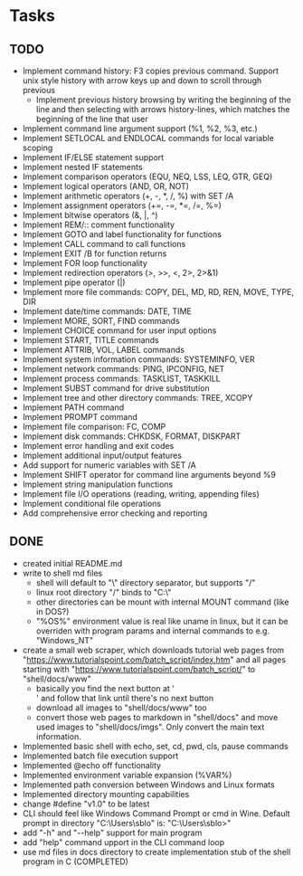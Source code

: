 # Tasks
## TODO
- Implement command history: F3 copies previous command. Support unix style history with arrow keys up and down to scroll through previous
    - Implement previous history browsing by writing the beginning of the line and then selecting with arrows history-lines, which matches the beginning of the line that user 
- Implement command line argument support (%1, %2, %3, etc.)
- Implement SETLOCAL and ENDLOCAL commands for local variable scoping
- Implement IF/ELSE statement support
- Implement nested IF statements
- Implement comparison operators (EQU, NEQ, LSS, LEQ, GTR, GEQ)
- Implement logical operators (AND, OR, NOT)
- Implement arithmetic operators (+, -, *, /, %) with SET /A
- Implement assignment operators (+=, -=, *=, /=, %=)
- Implement bitwise operators (&, |, ^)
- Implement REM/:: comment functionality
- Implement GOTO and label functionality for functions
- Implement CALL command to call functions
- Implement EXIT /B for function returns
- Implement FOR loop functionality
- Implement redirection operators (>, >>, <, 2>, 2>&1)
- Implement pipe operator (|)
- Implement more file commands: COPY, DEL, MD, RD, REN, MOVE, TYPE, DIR
- Implement date/time commands: DATE, TIME
- Implement MORE, SORT, FIND commands
- Implement CHOICE command for user input options
- Implement START, TITLE commands
- Implement ATTRIB, VOL, LABEL commands
- Implement system information commands: SYSTEMINFO, VER
- Implement network commands: PING, IPCONFIG, NET
- Implement process commands: TASKLIST, TASKKILL
- Implement SUBST command for drive substitution
- Implement tree and other directory commands: TREE, XCOPY
- Implement PATH command
- Implement PROMPT command
- Implement file comparison: FC, COMP
- Implement disk commands: CHKDSK, FORMAT, DISKPART
- Implement error handling and exit codes
- Implement additional input/output features
- Add support for numeric variables with SET /A
- Implement SHIFT operator for command line arguments beyond %9
- Implement string manipulation functions
- Implement file I/O operations (reading, writing, appending files)
- Implement conditional file operations
- Add comprehensive error checking and reporting

## DONE
- created initial README.md
- write to shell md files
    - shell will default to "\\" directory separator, but supports "/"
    - linux root directory "/" binds to "C:\\"
    - other directories can be mount with internal MOUNT command (like in DOS?)
    - "%OS%" environment value is real like uname in linux, but it can be overriden with program params and internal commands to e.g. "Windows_NT"
- create a small web scraper, which downloads tutorial web pages from "https://www.tutorialspoint.com/batch_script/index.htm" and all pages starting with "https://www.tutorialspoint.com/batch_script/" to "shell/docs/www"
    - basically you find the next button at '<div class="button " id="btn_top_next">' and follow that link until there's no next button
    - download all images to "shell/docs/www" too
    - convert those web pages to markdown in "shell/docs" and move used images to "shell/docs/imgs". Only convert the main text information.
- Implemented basic shell with echo, set, cd, pwd, cls, pause commands
- Implemented batch file execution support
- Implemented @echo off functionality
- Implemented environment variable expansion (%VAR%)
- Implemented path conversion between Windows and Linux formats
- Implemented directory mounting capabilities
- change #define "v1.0" to be latest
- CLI should feel like Windows Command Prompt or cmd in Wine. Default prompt in directory "C:\Users\sblo" is: "C:\Users\sblo>"
- add "-h" and "--help" support for main program
- add "help" command upport in the CLI command loop
- use md files in docs directory to create implementation stub of the shell program in C (COMPLETED)
